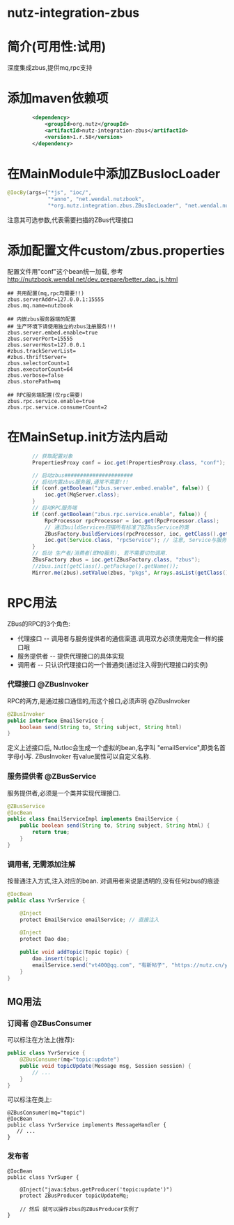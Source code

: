 nutz-integration-zbus
==================================

简介(可用性:试用)
==================================

深度集成zbus,提供mq,rpc支持

添加maven依赖项
==================================

```xml
		<dependency>
			<groupId>org.nutz</groupId>
			<artifactId>nutz-integration-zbus</artifactId>
			<version>1.r.58</version>
		</dependency>
```

在MainModule中添加ZBusIocLoader
===================================

```java
@IocBy(args={"*js", "ioc/",
			 "*anno", "net.wendal.nutzbook",
			 "*org.nutz.integration.zbus.ZBusIocLoader", "net.wendal.nutzbook"})
```

注意其可选参数,代表需要扫描的ZBus代理接口

添加配置文件custom/zbus.properties
===================================

配置文件用"conf"这个bean统一加载, 参考 http://nutzbook.wendal.net/dev_prepare/better_dao_js.html

```
## 共用配置(mq,rpc均需要!!)
zbus.serverAddr=127.0.0.1:15555
zbus.mq.name=nutzbook

## 内嵌zbus服务器端的配置
## 生产环境下请使用独立的zbus注册服务!!!
zbus.server.embed.enable=true
zbus.serverPort=15555
zbus.serverHost=127.0.0.1
#zbus.trackServerList=
#zbus.thriftServer=
zbus.selectorCount=1
zbus.executorCount=64
zbus.verbose=false
zbus.storePath=mq

## RPC服务端配置(仅rpc需要)
zbus.rpc.service.enable=true
zbus.rpc.service.consumerCount=2
```

在MainSetup.init方法内启动
===================================

```java
		// 获取配置对象
		PropertiesProxy conf = ioc.get(PropertiesProxy.class, "conf");

		// 启动zbus######################
		// 启动内置zbus服务器,通常不需要!!!
		if (conf.getBoolean("zbus.server.embed.enable", false)) {
			ioc.get(MqServer.class);
		}
		// 启动RPC服务端
		if (conf.getBoolean("zbus.rpc.service.enable", false)) {
			RpcProcessor rpcProcessor = ioc.get(RpcProcessor.class);
			// 通过buildServices扫描所有标准了@ZBusService的类
			ZBusFactory.buildServices(rpcProcessor, ioc, getClass().getPackage().getName());
			ioc.get(Service.class, "rpcService"); // 注意, Service与服务器连接是异步操作
		}
		// 启动 生产者/消费者(即MQ服务), 若不需要切勿调用.
		ZBusFactory zbus = ioc.get(ZBusFactory.class, "zbus");
		//zbus.init(getClass().getPackage().getName());
		Mirror.me(zbus).setValue(zbus, "pkgs", Arrays.asList(getClass().getPackage().getName()));
```

RPC用法
===================================

ZBus的RPC的3个角色:

* 代理接口 -- 调用者与服务提供者的通信渠道.调用双方必须使用完全一样的接口哦
* 服务提供者 -- 提供代理接口的具体实现
* 调用者 -- 只认识代理接口的一个普通类(通过注入得到代理接口的实例)

### 代理接口 @ZBusInvoker

RPC的两方,是通过接口通信的,而这个接口,必须声明 @ZBusInvoker

```java
@ZBusInvoker
public interface EmailService {
    boolean send(String to, String subject, String html)
}
```

定义上述接口后, NutIoc会生成一个虚拟的bean,名字叫 "emailService",即类名首字母小写. ZBusInvoker 有value属性可以自定义名称.

### 服务提供者 @ZBusService

服务提供者,必须是一个类并实现代理接口.

```java
@ZBusService
@IocBean
public class EmailServiceImpl implements EmailService {
    public boolean send(String to, String subject, String html) {
        return true;
    }
}
```

### 调用者, 无需添加注解

按普通注入方式,注入对应的bean. 对调用者来说是透明的,没有任何zbus的痕迹

```java
@IocBean
public class YvrService {

    @Inject
    protect EmailService emailService; // 直接注入
    
    @Inject 
    protect Dao dao;
    
    public void addTopic(Topic topic) {
    	dao.insert(topic);
    	emailService.send("vt400@qq.com", "有新帖子", "https://nutz.cn/yvr/t/" + topic.getId());
    }
}
```


## MQ用法

### 订阅者 @ZBusConsumer

可以标注在方法上(推荐):

```java
public class YvrService {
	@ZBusConsumer(mq="topic:update")
	public void topicUpdate(Message msg, Session session) {
		// ...
	}
}
```

可以标注在类上:

```
@ZBusConsumer(mq="topic")
@IocBean
public class YvrService implements MessageHandler {
   // ...
}
```

### 发布者

```
@IocBean
public class YvrSuper {

	@Inject("java:$zbus.getProducer('topic:update')")
	protect ZBusProducer topicUpdateMq;

	// 然后 就可以操作zbus的ZBusProducer实例了
}
```